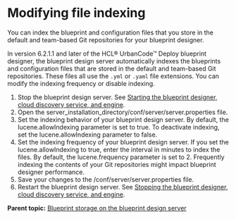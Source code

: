 # Modifying file indexing

You can index the blueprint and configuration files that you store in the default and team-based Git repositories for your blueprint designer.

In version 6.2.1.1 and later of the HCL® UrbanCode™ Deploy blueprint designer, the blueprint design server automatically indexes the blueprints and configuration files that are stored in the default and team-based Git repositories. These files all use the `.yml` or `.yaml` file extensions. You can modify the indexing frequency or disable indexing.

1.   Stop the blueprint design server. See [Starting the blueprint designer, cloud discovery service, and engine](../../com.ibm.udeploy.install.doc/topics/start_patterns.md#).
2.   Open the server\_installation\_directory/conf/server/server.properties file. 
3.   Set the indexing behavior of your blueprint design server. By default, the lucene.allowIndexing parameter is set to true. To deactivate indexing, set the lucene.allowIndexing parameter to false.
4.   Set the indexing frequency of your blueprint design server. If you set the lucene.allowIndexing to true, enter the interval in minutes to index the files. By default, the lucene.frequency parameter is set to 2. Frequently indexing the contents of your Git repositories might impact blueprint designer performance.
5.   Save your changes to the /conf/server/server.properties file. 
6.   Restart the blueprint design server. See [Stopping the blueprint designer, cloud discovery service, and engine](../../com.ibm.udeploy.install.doc/topics/stop_patterns.md).

**Parent topic:** [Blueprint storage on the blueprint design server](../../com.ibm.edt.doc/topics/blueprint_storage.md)


